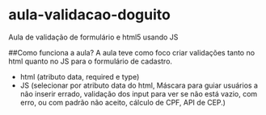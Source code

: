# aula-validacao-doguito
Aula de validação de formulário e html5 usando JS

##Como funciona a aula?
A aula teve como foco criar validações tanto no html quanto no JS para o formulário de cadastro.
- html (atributo data, required e type)
- JS (selecionar por atributo data do html, Máscara para guiar usuários a não inserir errado, validação dos input para ver se não está vazio, com erro, ou com padrão não aceito, cálculo de CPF, API de CEP.)

